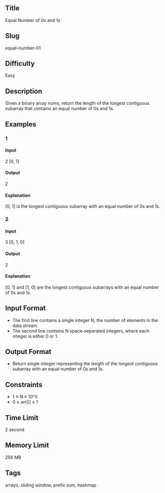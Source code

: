 ## Title

Equal Number of 0s and 1s

## Slug

equal-number-01

## Difficulty

Easy

## Description

Given a binary array nums, return the length of the longest contiguous subarray that contains an equal number of 0s and 1s.


## Examples

### 1

#### Input

2
[0, 1]

#### Output

2

#### Explanation

[0, 1] is the longest contiguous subarray with an equal number of 0s and 1s.

### 2

#### Input

3
[0, 1, 0]

#### Output

2

#### Explanation

[0, 1] and [1, 0] are the longest contiguous subarrays with an equal number of 0s and 1s.


## Input Format

- The first line contains a single integer N, the number of elements in the data stream.
- The second line contains N space-separated integers, where each integer is either 0 or 1.

## Output Format

- Return single integer representing the length of the longest contiguous subarray with an equal number of 0s and 1s.


## Constraints

- 1 ≤ N ≤ 10^5
- 0 ≤ arr[i] ≤ 1

## Time Limit

2 second

## Memory Limit

256 MB

## Tags

arrays, sliding window, prefix sum, hashmap
